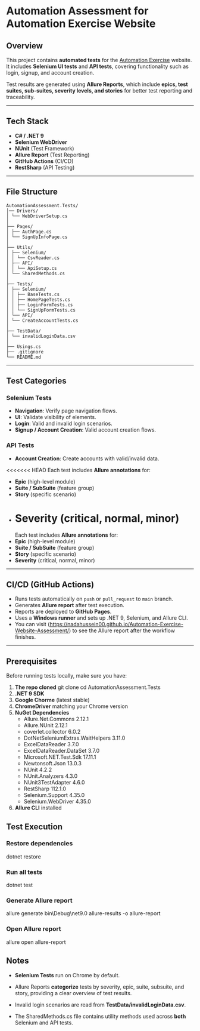 # Automation Assessment for Automation Exercise Website

## Overview

This project contains **automated tests** for the [Automation Exercise](https://automationexercise.com) website.  
It includes **Selenium UI tests** and **API tests**, covering functionality such as login, signup, and account creation.

Test results are generated using **Allure Reports**, which include **epics, test suites, sub-suites, severity levels, and stories** for better test reporting and traceability.

---

## Tech Stack

- **C# / .NET 9**
- **Selenium WebDriver**
- **NUnit** (Test Framework)
- **Allure Report** (Test Reporting)
- **GitHub Actions** (CI/CD)
- **RestSharp** (API Testing)

---

## File Structure

```text
AutomationAssessment.Tests/
│── Drivers/
│ └── WebDriverSetup.cs
│
├── Pages/
│ ├── AuthPage.cs
│ └── SignUpInfoPage.cs
│
├── Utils/
│ ├── Selenium/
│ │ └── CsvReader.cs
│ ├── API/
│ │ └── ApiSetup.cs
│ └── SharedMethods.cs
│
├── Tests/
│ ├── Selenium/
│ │ ├── BaseTests.cs
│ │ ├── HomePageTests.cs
│ │ ├── LoginFormTests.cs
│ │ └── SignUpFormTests.cs
│ └── API/
│ └── CreateAccountTests.cs
│
├── TestData/
│ └── invalidLoginData.csv
│
├── Usings.cs
├── .gitignore
└── README.md
```

---

## Test Categories

### **Selenium Tests**

- **Navigation**: Verify page navigation flows.
- **UI**: Validate visibility of elements.
- **Login**: Valid and invalid login scenarios.
- **Signup / Account Creation**: Valid account creation flows.

### **API Tests**

- **Account Creation**: Create accounts with valid/invalid data.

<<<<<<< HEAD
Each test includes **Allure annotations** for:

- **Epic** (high-level module)
- **Suite / SubSuite** (feature group)
- **Story** (specific scenario)
- # **Severity** (critical, normal, minor)
  Each test includes **Allure annotations** for:
- **Epic** (high-level module)
- **Suite / SubSuite** (feature group)
- **Story** (specific scenario)
- **Severity** (critical, normal, minor)

---

## CI/CD (GitHub Actions)

- Runs tests automatically on `push` or `pull_request` to `main` branch.
- Generates **Allure report** after test execution.
- Reports are deployed to **GitHub Pages**.
- Uses a **Windows runner** and sets up .NET 9, Selenium, and Allure CLI.
- You can visit (https://nadahussein00.github.io/Automation-Exercise-Website-Assessment/) to see the Allure report after the workflow finishes.

---

## Prerequisites

Before running tests locally, make sure you have:

1. **The repo cloned**
   git clone <repo-url>
   cd AutomationAssessment.Tests
2. **.NET 9 SDK**
3. **Google Chorme** (latest stable)
4. **ChromeDriver** matching your Chrome version
5. **NuGet Dependencies**
   - Allure.Net.Commons 2.12.1
   - Allure.NUnit 2.12.1
   - coverlet.collector 6.0.2
   - DotNetSeleniumExtras.WaitHelpers 3.11.0
   - ExcelDataReader 3.7.0
   - ExcelDataReader.DataSet 3.7.0
   - Microsoft.NET.Test.Sdk 17.11.1
   - Newtonsoft.Json 13.0.3
   - NUnit 4.2.2
   - NUnit.Analyzers 4.3.0
   - NUnit3TestAdapter 4.6.0
   - RestSharp 112.1.0
   - Selenium.Support 4.35.0
   - Selenium.WebDriver 4.35.0
6. **Allure CLI** installed

## Test Execution

### Restore dependencies

dotnet restore

### Run all tests

dotnet test

### Generate Allure report

allure generate bin\Debug\net9.0 allure-results -o allure-report

### Open Allure report

allure open allure-report

## Notes

- **Selenium Tests** run on Chrome by default.

- Allure Reports **categorize** tests by severity, epic, suite, subsuite, and story, providing a clear overview of test results.

- Invalid login scenarios are read from **TestData/invalidLoginData.csv**.

- The SharedMethods.cs file contains utility methods used across **both** Selenium and API tests.
